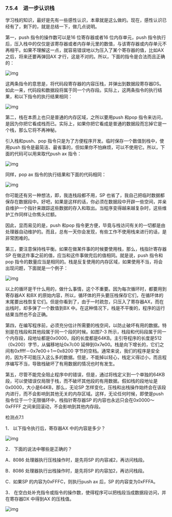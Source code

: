 ### 7.5.4　进一步认识栈

学习栈的知识，最好是先有一些感性认识，本章就是这么做的。现在，感性认识已经有了，剩下的，就是总结一下，做几点说明。

第一，push 指令的操作数可以是16 位寄存器或者16 位内存单元，push 指令执行后，压入栈中的仅仅是该寄存器或者内存单元里的数值，与该寄存器或内存单元不再相干。如果不理解这一点，就容易错误地以为压入了某个寄存器的值，比如AX 之后，将来还要再弹回AX 才行，这是不对的。所以，下面的指令是合法而且正确的：

![img](../0-Assets/Epubook/x86汇编语言从实模式到保护模式_李忠_等_Z_Library/images/00212.jpeg)

这两条指令的意思是，将代码段寄存器的内容压栈，并弹出到数据段寄存器DS。如此一来，代码段和数据段将属于同一个内存段。实际上，这两条指令的执行结果，和以下指令的执行结果相同：

![img](../0-Assets/Epubook/x86汇编语言从实模式到保护模式_李忠_等_Z_Library/images/00213.jpeg)

第二，栈在本质上也只是普通的内存区域，之所以要用push 和pop 指令来访问，是因为你把它看成栈而已。实际上，如果你把它看成是普通的数据段而忘掉它是一个栈，那么它将不再神秘。

引入栈和push、pop 指令只是为了方便程序开发。临时保存一个数值到栈中，使用push 指令是最简洁、最省事的，但如果你不怕麻烦，可以不使用它。所以，下面的代码可以用来取代push ax 指令：

![img](../0-Assets/Epubook/x86汇编语言从实模式到保护模式_李忠_等_Z_Library/images/00214.jpeg)

同样，pop ax 指令的执行结果和下面的代码相同：

![img](../0-Assets/Epubook/x86汇编语言从实模式到保护模式_李忠_等_Z_Library/images/00215.jpeg)

你可能还有另一种想法，即，我连栈段都不用，SP 也省了，我自己把临时数据都保存在数据段中。好吧，如果是这样的话，你必须在数据段中开辟一些空间，并亲自维护一个指针来跟踪这些数据的存入和取出。当程序变得越来越复杂时，这些维护工作同样让你焦头烂额。

因此，显而易见的是，push 和pop 指令更方便，毕竟与栈访问有关的一切都是由处理器自动维护的。而且，总有一天你会发现，有些工作不使用栈来进行的话，是非常困难的。

第三，要注意保持栈平衡。如果在做某件事的时候要使用栈，那么，栈指针寄存器SP 在做这件事之前的值，应当和这件事做完后的值相同。就是说，push 指令和pop 指令的数量应当是相同的。栈是反复使用的内存区域，如果使用不当，将会出现问题，下面就是一个例子：

![img](../0-Assets/Epubook/x86汇编语言从实模式到保护模式_李忠_等_Z_Library/images/00216.jpeg)

以上的循环是干什么用的，做什么事情，这个不重要。因为每次循环时，都要用到寄存器AX 和BX 的原始内容，所以，循环体的开头要压栈保存它们，在循环体的末尾要出栈恢复它们。但是你看到了，由于一时疏忽，只压入了寄存器AX，而在出栈时，却多弹了一个数值到BX 中。在这种情况下，栈是不平衡的，程序的运行结果当然也不会正确。

第四，在编写程序前，必须充分估计所需要的栈空间，以防止破坏有用的数据。特别是在栈段和其他段属于同一个段的时候。如图7-3 所示，栈段和代码段属于同一个内存段，段地址都是0x0000，段的长度都是64KB。主引导程序的长度是512（0x200）字节，从偏移地址0x7c00 延伸到0x7e00。栈是向下增长的，它们之间有0xffff－0x7e00＋1＝0x8200 字节的空档。通常来说，我们的程序是安全的，因为不可能压入这么多的数据。但是，不能掉以轻心，栈定义得过小，而且程序编写不当，导致栈破坏了有用数据的情况也时有发生。

第五，尽管不能完全阻止程序中的错误，但是，通过将栈定义到一个单独的64KB 段，可以使错误仅局限于栈，而不破坏其他段的有用数据。假如栈的段地址是0x0000，大小是64KB，那么，无论SP 怎样变化，压栈和出栈操作始终会在该段内进行，而不会影响到其他无关的内存区域。这样，无论任何时候，即使是push 指令位于一个无限循环中，栈指针寄存器SP 的内容也永远只会在0x0000～0xFFFF 之间来回滚动，不会影响到其他内存段。

检测点7.1

1． 以下指令执行后，寄存器AX 中的内容是多少？

![img](../0-Assets/Epubook/x86汇编语言从实模式到保护模式_李忠_等_Z_Library/images/00217.jpeg)

2． 下面的说法中哪些是正确的？

A．8086 处理器执行压栈操作时，是先将SP 的内容减2，再访问栈段。

B．8086 处理器执行出栈操作时，是先将SP 的内容加2，再访问栈段。

C．如果SP 的内容为0xFFFC，则执行push ax 后，SP 的内容变为0xFFFA。

3． 在空白处补充指令或指令的操作数，使得程序可以把栈段当成数据段访问，并在寄存器DX 中得到AX 的压栈值。

![img](../0-Assets/Epubook/x86汇编语言从实模式到保护模式_李忠_等_Z_Library/images/00218.jpeg)